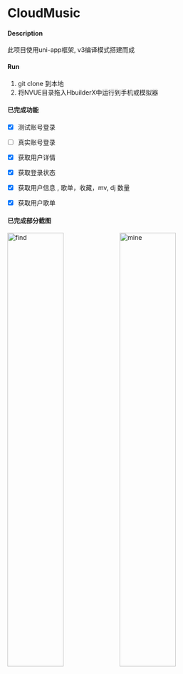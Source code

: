# CloudMusic

#### Description

此项目使用uni-app框架, v3编译模式搭建而成

#### Run

1. git clone 到本地
2. 将NVUE目录拖入HbuilderX中运行到手机或模拟器

#### 已完成功能

- [x] 测试账号登录
- [ ] 真实账号登录

- [x] 获取用户详情
- [x] 获取登录状态
- [x] 获取用户信息 , 歌单，收藏，mv, dj 数量
- [x] 获取用户歌单



#### 已完成部分截图

<img title="find" src="https://user-images.githubusercontent.com/33248133/56738294-e66e6900-679e-11e9-9d3b-21ec3912ccc3.png" width='50%'><img title="mine" src="https://user-images.githubusercontent.com/33248133/58035743-030e7e80-7b5c-11e9-9452-183b60c985e1.jpg" width='50%'>
